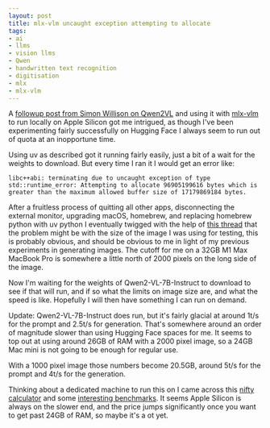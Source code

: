 ```yaml
---
layout: post
title: mlx-vlm uncaught exception attempting to allocate
tags:
- ai
- llms
- vision llms
- Qwen
- handwritten text recognition
- digitisation
- mlx
- mlx-vlm
---
```


A [followup post from Simon Willison on Qwen2VL](https://simonwillison.net/2024/Sep/29/mlx-vlm/) and using it with [mlx-vlm](https://github.com/Blaizzy/mlx-vlm) to run locally on Apple Silicon got me intrigued, as though I've been experimenting fairly successfully on Hugging Face I always seem to run out of quota at an inopportune time.

Using uv as described got it running fairly easily, just a bit of a wait for the weights to download. But every time I ran it I would get an error like:

```
libc++abi: terminating due to uncaught exception of type std::runtime_error: Attempting to allocate 96905199616 bytes which is greater than the maximum allowed buffer size of 17179869184 bytes.
```

After a fruitless process of quitting all other apps, disconnecting the external monitor, upgrading macOS, homebrew, and replacing homebrew python with uv python I eventually twigged with the help of [this thread](https://github.com/ml-explore/mlx-swift-examples/issues/106) that the problem might be with the size of the image I was using for testing, this is probably obvious, and should be obvious to me in light of my previous experiments in generating images. The cutoff for me on a 32GB M1 Max MacBook Pro is somewhere a little north of 2000 pixels on the long side of the image.

Now I'm waiting for the weights of Qwen2-VL-7B-Instruct to download to see if that will run, and if so what the limits on image size are, and what the speed is like. Hopefully I will then have something I can run on demand.

Update: Qwen2-VL-7B-Instruct does run, but it's fairly glacial at around 1t/s for the prompt and 2.5t/s for generation. That's somewhere around an order of magnitude slower than using Hugging Face spaces for me. It seems to top out at using around 26GB of RAM with a 2000 pixel image, so a 24GB Mac mini is not going to be enough for regular use.

With a 1000 pixel image those numbers become 20.5GB, around 5t/s for the prompt and 4t/s for the generation.

Thinking about a dedicated machine to run this on I came across this [nifty calculator](https://llm-calc.rayfernando.ai) and some [interesting benchmarks](https://github.com/XiongjieDai/GPU-Benchmarks-on-LLM-Inference). It seems Apple Silicon is always on the slower end, and the price jumps significantly once you want to get past 24GB of RAM, so maybe it's a ot yet.
